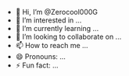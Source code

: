 - 👋 Hi, I’m @Zerocool000G
- 👀 I’m interested in ...
- 🌱 I’m currently learning ...
- 💞️ I’m looking to collaborate on ...
- 📫 How to reach me ...
- 😄 Pronouns: ...
- ⚡ Fun fact: ...

<!---
Zerocoolocool/Zerocoolocool is a ✨ special ✨ repository because its `README.md` (this file) appears on your GitHub profile.
You can click the Preview link to take a look at your changes.
--->
